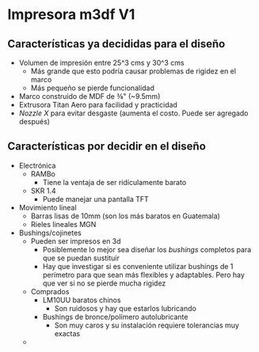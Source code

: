 # Impresora m3df V1

## Características ya decididas para el diseño

- Volumen de impresión entre 25^3 cms y 30^3 cms
    - Más grande que esto podría causar problemas de rigidez en el marco
    - Más pequeño se pierde funcionalidad
- Marco construido de MDF de ⅜" (~9.5mm)
- Extrusora Titan Aero para facilidad y practicidad
- _Nozzle X_ para evitar desgaste (aumenta el costo. Puede ser agregado después)

## Características por decidir en el diseño

- Electrónica
    - RAMBo
        - Tiene la ventaja de ser ridículamente barato
    - SKR 1.4
        - Puede manejar una pantalla TFT
- Movimiento lineal
    - Barras lisas de 10mm (son los más baratos en Guatemala)
    - Rieles lineales MGN
- Bushings/cojinetes
    - Pueden ser impresos en 3d
        - Posiblemente lo mejor sea diseñar los _bushings_ completos para que se puedan sustituir
        - Hay que investigar si es conveniente utilizar bushings de 1 perímetro para que sean más flexibles y adaptables. Pero hay que ver si no se pierde mucha rigidez
    - Comprados
        - LM10UU baratos chinos
            - Son ruidosos y hay que estarlos lubricando
        - Bushings de bronce/polímero autolubricante
            - Son muy caros y su instalación requiere tolerancias muy exactas
    - 